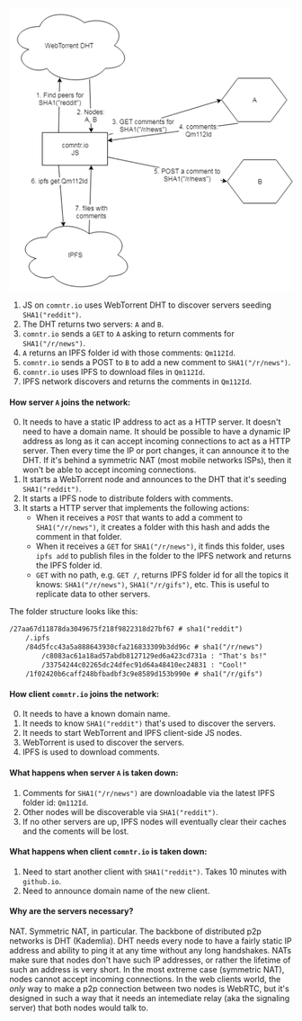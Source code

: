 ![](diagram.png)

1. JS on `comntr.io` uses WebTorrent DHT to discover servers seeding `SHA1("reddit")`.
2. The DHT returns two servers: `A` and `B`.
3. `comntr.io` sends a `GET` to `A` asking to return comments for `SHA1("/r/news")`.
4. `A` returns an IPFS folder id with those comments: `Qm112Id`.
5. `comntr.io` sends a POST to `B` to add a new comment to `SHA1("/r/news")`.
6. `comntr.io` uses IPFS to download files in `Qm112Id`.
7. IPFS network discovers and returns the comments in `Qm112Id`.

#### How server `A` joins the network:

0. It needs to have a static IP address to act as a HTTP server. It doesn't need to have a domain name. It should be possible to have a dynamic IP address as long as it can accept incoming connections to act as a HTTP server. Then every time the IP or port changes, it can announce it to the DHT. If it's behind a symmetric NAT (most mobile networks ISPs), then it won't be able to accept incoming connections.
1. It starts a WebTorrent node and announces to the DHT that it's seeding `SHA1("reddit")`.
2. It starts a IPFS node to distribute folders with comments.
3. It starts a HTTP server that implements the following actions:
    - When it receives a `POST` that wants to add a comment to `SHA1("/r/news")`, it creates a folder with this hash and adds the comment in that folder.
    - When it receives a `GET` for `SHA1("/r/news")`, it finds this folder, uses `ipfs add` to publish files in the folder to the IPFS network and returns the IPFS folder id.
    - `GET` with no path, e.g. `GET /`, returns IPFS folder id for all the topics it knows: `SHA1("/r/news")`, `SHA1("/r/gifs")`, etc. This is useful to replicate data to other servers.

The folder structure looks like this:

```
/27aa67d11878da3049675f218f9822318d27bf67 # sha1("reddit")
    /.ipfs
    /84d5fcc43a5a888643930cfa216833309b3dd96c # sha1("/r/news")
        /c8083ac61a18ad57abdb8127129ed6a423cd731a : "That's bs!"
        /33754244c02265dc24dfec91d64a48410ec24831 : "Cool!"
    /1f02420b6caff248bfbadbf3c9e8589d153b990e # sha1("/r/gifs")
```

#### How client `comntr.io` joins the network:

0. It needs to have a known domain name.
1. It needs to know `SHA1("reddit")` that's used to discover the servers.
2. It needs to start WebTorrent and IPFS client-side JS nodes.
3. WebTorrent is used to discover the servers.
4. IPFS is used to download comments.

#### What happens when server `A` is taken down:

1. Comments for `SHA1("/r/news")` are downloadable via the latest IPFS folder id: `Qm112Id`.
2. Other nodes will be discoverable via `SHA1("reddit")`.
3. If no other servers are up, IPFS nodes will eventually clear their caches and the coments will be lost.

#### What happens when client `comntr.io` is taken down:

1. Need to start another client with `SHA1("reddit")`. Takes 10 minutes with `github.io`.
2. Need to announce domain name of the new client.

#### Why are the servers necessary?

NAT. Symmetric NAT, in particular. The backbone of distributed p2p networks is DHT (Kademlia). DHT needs every node to have a fairly static IP address and ability to ping it at any time without any long handshakes. NATs make sure that nodes don't have such IP addresses, or rather the lifetime of such an address is very short. In the most extreme case (symmetric NAT), nodes cannot accept incoming connections. In the web clients world, the *only* way to make a p2p connection between two nodes is WebRTC, but it's designed in such a way that it needs an intemediate relay (aka the signaling server) that both nodes would talk to.


